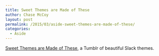 ```yaml
---
title: Sweet Themes are Made of These
author: Chase McCoy
layout: post
permalink: /2015/03/aside-sweet-themes-are-made-of-these/
categories:
  - Aside
---
```

[Sweet Themes are Made of These](http://sweetthemesaremadeofthe.se/), a Tumblr of beautiful Slack themes.